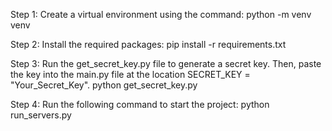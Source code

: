 Step 1: Create a virtual environment using the command:
python -m venv venv

Step 2: Install the required packages:
pip install -r requirements.txt

Step 3: Run the get_secret_key.py file to generate a secret key. Then, paste the key into the main.py file at the location SECRET_KEY = "Your_Secret_Key".
python get_secret_key.py

Step 4: Run the following command to start the project:
python run_servers.py
